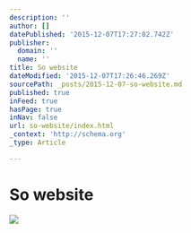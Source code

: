 ```yaml
---
description: ''
author: []
datePublished: '2015-12-07T17:27:02.742Z'
publisher:
  domain: ''
  name: ''
title: So website
dateModified: '2015-12-07T17:26:46.269Z'
sourcePath: _posts/2015-12-07-so-website.md
published: true
inFeed: true
hasPage: true
inNav: false
url: so-website/index.html
_context: 'http://schema.org'
_type: Article

---
```

# So website
![](https://the-grid-user-content.s3-us-west-2.amazonaws.com/2391c243-2111-4c10-8c7e-2864e052720f.png)
